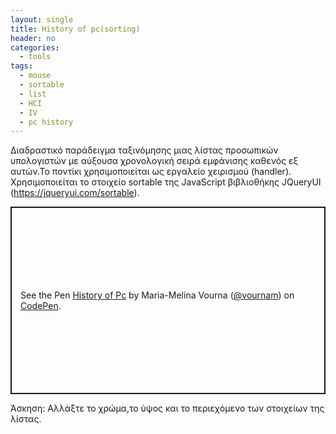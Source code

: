 ```yaml
---
layout: single
title: History of pc(sorting)
header: no
categories:
  - tools
tags:
  - mouse
  - sortable
  - list
  - HCI
  - IV
  - pc history
---
```


Διαδραστικό παράδειγμα ταξινόμησης μιας λίστας προσωπικών υπολογιστών με αύξουσα χρονολογική σειρά εμφάνισης καθενός εξ αυτών.Το ποντίκι χρησιμοποιείται ως εργαλείο χειρισμού (handler). Χρησιμοποιείται το στοιχείο sortable της JavaScript βιβλιοθήκης JQueryUI (https://jqueryui.com/sortable).

<p class="codepen" data-height="300" data-default-tab="html,result" data-slug-hash="oNepLQe" data-user="vournam" style="height: 300px; box-sizing: border-box; display: flex; align-items: center; justify-content: center; border: 2px solid; margin: 1em 0; padding: 1em;">
  <span>See the Pen <a href="https://codepen.io/vournam/pen/oNepLQe">
  History of Pc</a> by Maria-Melina Vourna (<a href="https://codepen.io/vournam">@vournam</a>)
  on <a href="https://codepen.io">CodePen</a>.</span>
</p>
<script async src="https://cpwebassets.codepen.io/assets/embed/ei.js"></script>

Άσκηση: Αλλάξτε το χρώμα,το ύψος και το περιεχόμενο των στοιχείων της λίστας.
